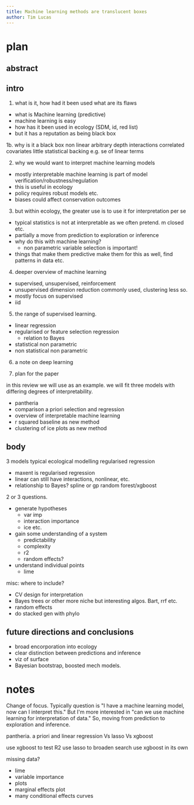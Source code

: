 ```yaml
---
title: Machine learning methods are translucent boxes
author: Tim Lucas
---
```


# plan

## abstract

## intro 

1. what is it, how had it been used what are its flaws
- what is Machine learning (predictive)
- machine learning is easy
- how has it been used in ecology (SDM, id, red list)
- but it has a reputation as being black box

1b. why is it a black box
non linear
arbitrary depth interactions
correlated covariates
little statistical backing e.g. se of linear terms

2. why we would want to interpret machine learning models
- mostly interpretable machine learning is part of model verification/robustness/regulation
- this is useful in ecology
- policy requires robust models etc.
- biases could affect conservation outcomes


3. but within ecology, the greater use is to use it for interpretation per se
- typical statistics is not at interpretable as we often pretend. m closed etc.
- partially a move from prediction to exploration or inference
- why do this with machine learning?
  - non parametric variable selection is important!
-   things that make them predictive make them for this as well, find patterns in data etc.

4. deeper overview of machine learning
- supervised, unsupervised, reinforcement
- unsupervised dimension reduction commonly used, clustering less so.
- mostly focus on supervised
- iid

5. the range of supervised learning.
- linear regression
- regularised or feature selection regression
  - relation to Bayes
- statistical non parametric
- non statistical non parametric

6. a note on deep learning

7. plan for the paper

in this review we will use <dataset> as an example.
we will fit three models with differing degrees of interpretability.

- pantheria
- comparison a priori selection and regression
- overview of interpretable machine learning
- r squared baseline as new method
- clustering of ice plots as new method


## body

3 models
typical ecological modelling
regularised regression
  - maxent is regularised regression
  - linear can still have interactions,
 nonlinear, etc.
  - relationship to Bayes?
spline or gp
random forest/xgboost


2 or 3 questions.
  - generate hypotheses
    - var imp
    - interaction importance
    - ice etc.
  - gain some understanding of a system
     - predictability
     - complexity
     - r2
     - random effects?
  - understand individual points
    - lime


misc: where to include?
- CV design for interpretation
- Bayes trees or other more niche but interesting algos. Bart, rrf etc.
- random effects
- do stacked gen with phylo



## future directions and conclusions

- broad encorporation into ecology
- clear distinction between predictions and inference
- viz of surface
- Bayesian bootstrap, boosted mech models.





# notes

Change of focus. 
Typically question is "I have a machine learning model, now can I interpret this."
But I'm more interested in "can we use machine learning for interpretation of data."
So, moving from prediction to exploration and inference.


pantheria.
a priori and linear regression Vs lasso Vs xgboost

use xgboost to test R2
use lasso to broaden search
use xgboost in its own

missing data?

- lime
- variable importance
- plots
- marginal effects plot
- many conditional effects curves





